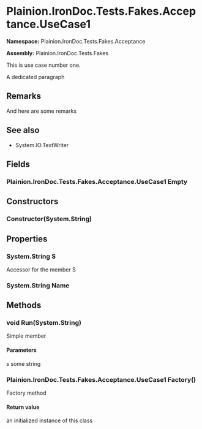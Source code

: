 ﻿
# Plainion.IronDoc.Tests.Fakes.Acceptance.UseCase1

**Namespace:** Plainion.IronDoc.Tests.Fakes.Acceptance

**Assembly:** Plainion.IronDoc.Tests.Fakes

This is use case number one.

A dedicated paragraph

## Remarks

And here are some remarks

## See also

* System.IO.TextWriter


## Fields

### Plainion.IronDoc.Tests.Fakes.Acceptance.UseCase1 Empty


## Constructors

### Constructor(System.String)


## Properties

### System.String S

Accessor for the member S

### System.String Name


## Methods

### void Run(System.String)

Simple member

#### Parameters

*s*
some string

### Plainion.IronDoc.Tests.Fakes.Acceptance.UseCase1 Factory()

Factory method

#### Return value

an initialized instance of this class
